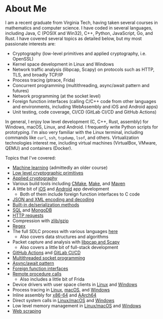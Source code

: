 # About Me

I am a recent graduate from Virginia Tech, having taken several courses in mathematics and computer science. I have coded in several languages, including Java, C (POSIX and Win32), C++, Python, JavaScript, Go, and Rust.
I have covered several topics as detailed below, but my most passionate interests are:

- Cryptography (low-level primitives and applied cryptography, i.e. OpenSSL)
- Kernel space development in Linux and Windows
- Network traffic analysis (libpcap, Scapy) on protocols such as HTTP, TLS, and broadly TCP/IP
- Process tracing (ptrace, Frida)
- Concurrent programming (multithreading, async/await pattern and futures)
- Network programming (at the socket level)
- Foreign function interfaces (calling C/C++ code from other languages and environments, including WebAssembly and iOS and Android apps)
- Unit testing, code coverage, CI/CD (GitLab CI/CD and GitHub Actions)

In general, I enjoy low level development (C, C++, Rust, assembly) for Windows, macOS, Linux, and Android. I frequently write Python scripts for prototyping. I'm also very familiar with the Linux terminal, including commands like `curl`, `ssh`, `tcpdump`, `lsof`, and others.
Virtualization technologies interest me, including virtual machines (VirtualBox, VMware, QEMU) and containers (Docker).

Topics that I've covered:

- [Machine learning](https://github.com/chrislattman/coursera-ml) (admittedly an older course)
- [Low level cryptographic primitives](https://github.com/chrislattman/Cryptography)
- [Applied cryptography](https://github.com/chrislattman/test-crypto)
- Various build tools including [CMake](https://github.com/chrislattman/test-cmake), [Make](https://github.com/chrislattman/test-make), and [Maven](https://github.com/chrislattman/datastructuresmvn)
- A little bit of [iOS](https://github.com/chrislattman/scrumdinger) and [Android](https://github.com/chrislattman/diceroller) app development
  - Both of them include foreign function interfaces to C code
- [JSON and XML encoding and decoding](https://github.com/chrislattman/test-json-xml)
- [Built-in de/serialization methods](https://github.com/chrislattman/test-pickle)
- [SQL](https://github.com/chrislattman/test-sql) and [MongoDB](https://github.com/chrislattman/test-mongodb)
- [HTTP requests](https://github.com/chrislattman/test-http-requests)
- Compression with [zlib/gzip](https://github.com/chrislattman/test-zlib-gzip)
- [Regex](https://github.com/chrislattman/test-regex)
- The full SDLC process with various languages [here](https://github.com/chrislattman/DataStructures)
  - Also covers data structures and algorithms
- Packet capture and analysis with [libpcap and Scapy](https://github.com/chrislattman/test-scapy)
  - Also covers a little bit of full-stack development
- [GitHub Actions](https://github.com/chrislattman/blogging-project) and [GitLab CI/CD](https://gitlab.com/chrislattman/blogging-project)
- [Multithreaded socket programming](https://github.com/chrislattman/webserver)
- [Async/await pattern](https://github.com/chrislattman/test-async)
- [Foreign function interfaces](https://github.com/chrislattman/test-ffi)
- [Remote procedure calls](https://github.com/chrislattman/test-rpc)
  - Also includes a little bit of Frida
- Device drivers with user space clients in [Linux](https://github.com/chrislattman/test-ioctl) and [Windows](https://github.com/chrislattman/test-deviceiocontrol)
- Process tracing in [Linux](https://github.com/chrislattman/test-ptrace), [macOS](https://github.com/chrislattman/test-macos-tracing), and [Windows](https://github.com/chrislattman/test-windows-tracing)
- Inline assembly for [x86-64](https://gist.github.com/chrislattman/8a81d2d12f0c3a875903e0e97cae7f87) and [AArch64](https://gist.github.com/chrislattman/6fdc1dd3babb43f04c74d773157881f4)
- Direct system calls in [Linux/macOS](https://gist.github.com/chrislattman/f550ead7a1f19fee57984da8c17fefed) and [Windows](https://gist.github.com/chrislattman/3e828429e653f36d465fc1dd588a4c3b)
- Low level memory management in [Linux/macOS](https://gist.github.com/chrislattman/205eb38ae5f8c07151266208f6f2e1a4) and [Windows](https://gist.github.com/chrislattman/e402cdbd1e4f95d0443e97f53c72ba82)
- [Web scraping](https://github.com/chrislattman/red-alert)

<!--
**chrislattman/chrislattman** is a ✨ _special_ ✨ repository because its `README.md` (this file) appears on your GitHub profile.

Here are some ideas to get you started:

- 🔭 I’m currently working on ...
- 🌱 I’m currently learning ...
- 👯 I’m looking to collaborate on ...
- 🤔 I’m looking for help with ...
- 💬 Ask me about ...
- 📫 How to reach me: ...
- 😄 Pronouns: ...
- ⚡ Fun fact: ...
-->
